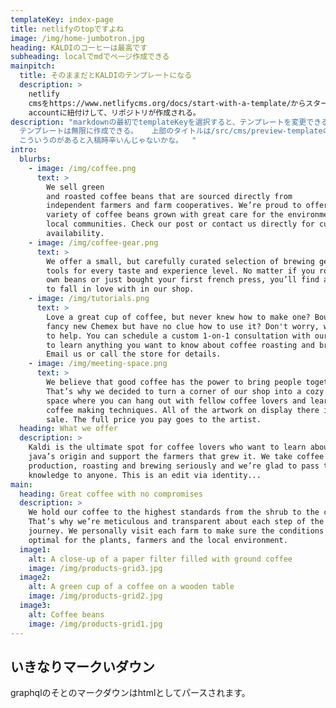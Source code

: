 ```yaml
---
templateKey: index-page
title: netlifyのtopですよね
image: /img/home-jumbotron.jpg
heading: KALDIのコーヒーは最高です
subheading: localでmdでページ作成できる
mainpitch:
  title: そのままだとKALDIのテンプレートになる
  description: >
    netlify
    cmsをhttps://www.netlifycms.org/docs/start-with-a-template/からスタートすると、github
    accountに紐付けして、リポジトリが作成される。
description: "markdownの最初でtemplateKeyを選択すると、テンプレートを変更できる。
  テンプレートは無限に作成できる。   上部のタイトルは/src/cms/preview-templateのjsxから書き出されている。
  こういうのがあると入稿時辛いんじゃないかな。  "
intro:
  blurbs:
    - image: /img/coffee.png
      text: >
        We sell green  
        and roasted coffee beans that are sourced directly from
        independent farmers and farm cooperatives. We’re proud to offer a
        variety of coffee beans grown with great care for the environment and
        local communities. Check our post or contact us directly for current
        availability.
    - image: /img/coffee-gear.png
      text: >
        We offer a small, but carefully curated selection of brewing gear and
        tools for every taste and experience level. No matter if you roast your
        own beans or just bought your first french press, you’ll find a gadget
        to fall in love with in our shop.
    - image: /img/tutorials.png
      text: >
        Love a great cup of coffee, but never knew how to make one? Bought a
        fancy new Chemex but have no clue how to use it? Don't worry, we’re here
        to help. You can schedule a custom 1-on-1 consultation with our baristas
        to learn anything you want to know about coffee roasting and brewing.
        Email us or call the store for details.
    - image: /img/meeting-space.png
      text: >
        We believe that good coffee has the power to bring people together.
        That’s why we decided to turn a corner of our shop into a cozy meeting
        space where you can hang out with fellow coffee lovers and learn about
        coffee making techniques. All of the artwork on display there is for
        sale. The full price you pay goes to the artist.
  heading: What we offer
  description: >
    Kaldi is the ultimate spot for coffee lovers who want to learn about their
    java’s origin and support the farmers that grew it. We take coffee
    production, roasting and brewing seriously and we’re glad to pass that
    knowledge to anyone. This is an edit via identity...
main:
  heading: Great coffee with no compromises
  description: >
    We hold our coffee to the highest standards from the shrub to the cup.
    That’s why we’re meticulous and transparent about each step of the coffee’s
    journey. We personally visit each farm to make sure the conditions are
    optimal for the plants, farmers and the local environment.
  image1:
    alt: A close-up of a paper filter filled with ground coffee
    image: /img/products-grid3.jpg
  image2:
    alt: A green cup of a coffee on a wooden table
    image: /img/products-grid2.jpg
  image3:
    alt: Coffee beans
    image: /img/products-grid1.jpg
---
```


## いきなりマークいダウン
graphqlのそとのマークダウンはhtmlとしてパースされます。
